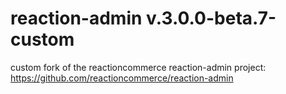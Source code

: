 # reaction-admin v.3.0.0-beta.7-custom

custom fork of the reactioncommerce reaction-admin project: https://github.com/reactioncommerce/reaction-admin
